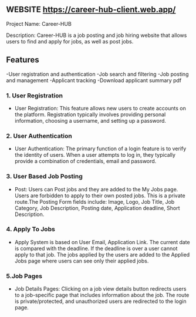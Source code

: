 

## WEBSITE https://career-hub-client.web.app/


Project Name: Career-HUB

Description: Career-HUB is a job posting and job hiring website that allows users to find and apply for jobs, as well as post jobs.

## Features

-User registration and authentication
-Job search and filtering
-Job posting and management
-Applicant tracking
-Download applicant summary pdf

### 1. User Registration

- User Registration: This feature allows new users to create accounts on the platform. Registration typically involves providing personal information, choosing a username, and setting up a password.


### 2. User Authentication

- User Authentication: The primary function of a login feature is to verify the identity of users. When a user attempts to log in, they typically provide a combination of credentials, email and password.


### 3. User Based Job Posting 

- Post: Users can Post jobs and they are added to the My Jobs page. Users are forbidden to apply to their own posted jobs. This is a private route.The Posting Form fields include: Image, Logo, Job Title, Job Category, Job Description, Posting date, Application deadline, Short Description.



### 4. Apply To Jobs

- Apply System is based on User Email, Application Link. The current date is compared with the deadline. If the deadline is over a user cannot apply to that job. The jobs applied by the users are added to the Applied Jobs page where users can see only their applied jobs. 

### 5.Job Pages
- Job Details Pages: Clicking on a job view details button redirects users to a job-specific page that includes information about the job. The route is private/protected, and unauthorized users are redirected to the login page.

